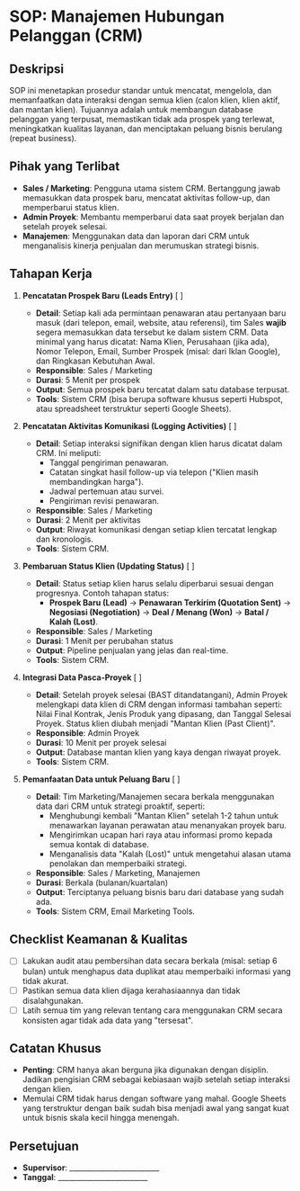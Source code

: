 # SOP: Manajemen Hubungan Pelanggan (CRM)

## Deskripsi
SOP ini menetapkan prosedur standar untuk mencatat, mengelola, dan memanfaatkan data interaksi dengan semua klien (calon klien, klien aktif, dan mantan klien). Tujuannya adalah untuk membangun database pelanggan yang terpusat, memastikan tidak ada prospek yang terlewat, meningkatkan kualitas layanan, dan menciptakan peluang bisnis berulang (repeat business).

## Pihak yang Terlibat
- **Sales / Marketing**: Pengguna utama sistem CRM. Bertanggung jawab memasukkan data prospek baru, mencatat aktivitas follow-up, dan memperbarui status klien.
- **Admin Proyek**: Membantu memperbarui data saat proyek berjalan dan setelah proyek selesai.
- **Manajemen**: Menggunakan data dan laporan dari CRM untuk menganalisis kinerja penjualan dan merumuskan strategi bisnis.

## Tahapan Kerja
1. **Pencatatan Prospek Baru (Leads Entry)** [ ]
   - **Detail**: Setiap kali ada permintaan penawaran atau pertanyaan baru masuk (dari telepon, email, website, atau referensi), tim Sales **wajib** segera memasukkan data tersebut ke dalam sistem CRM. Data minimal yang harus dicatat: Nama Klien, Perusahaan (jika ada), Nomor Telepon, Email, Sumber Prospek (misal: dari Iklan Google), dan Ringkasan Kebutuhan Awal.
   - **Responsible**: Sales / Marketing
   - **Durasi**: 5 Menit per prospek
   - **Output**: Semua prospek baru tercatat dalam satu database terpusat.
   - **Tools**: Sistem CRM (bisa berupa software khusus seperti Hubspot, atau spreadsheet terstruktur seperti Google Sheets).

2. **Pencatatan Aktivitas Komunikasi (Logging Activities)** [ ]
   - **Detail**: Setiap interaksi signifikan dengan klien harus dicatat dalam CRM. Ini meliputi:
     - Tanggal pengiriman penawaran.
     - Catatan singkat hasil follow-up via telepon ("Klien masih membandingkan harga").
     - Jadwal pertemuan atau survei.
     - Pengiriman revisi penawaran.
   - **Responsible**: Sales / Marketing
   - **Durasi**: 2 Menit per aktivitas
   - **Output**: Riwayat komunikasi dengan setiap klien tercatat lengkap dan kronologis.
   - **Tools**: Sistem CRM.

3. **Pembaruan Status Klien (Updating Status)** [ ]
   - **Detail**: Status setiap klien harus selalu diperbarui sesuai dengan progresnya. Contoh tahapan status:
     - **Prospek Baru (Lead)** -> **Penawaran Terkirim (Quotation Sent)** -> **Negosiasi (Negotiation)** -> **Deal / Menang (Won)** -> **Batal / Kalah (Lost)**.
   - **Responsible**: Sales / Marketing
   - **Durasi**: 1 Menit per perubahan status
   - **Output**: Pipeline penjualan yang jelas dan real-time.
   - **Tools**: Sistem CRM.

4. **Integrasi Data Pasca-Proyek** [ ]
   - **Detail**: Setelah proyek selesai (BAST ditandatangani), Admin Proyek melengkapi data klien di CRM dengan informasi tambahan seperti: Nilai Final Kontrak, Jenis Produk yang dipasang, dan Tanggal Selesai Proyek. Status klien diubah menjadi "Mantan Klien (Past Client)".
   - **Responsible**: Admin Proyek
   - **Durasi**: 10 Menit per proyek selesai
   - **Output**: Database mantan klien yang kaya dengan riwayat proyek.
   - **Tools**: Sistem CRM.

5. **Pemanfaatan Data untuk Peluang Baru** [ ]
   - **Detail**: Tim Marketing/Manajemen secara berkala menggunakan data dari CRM untuk strategi proaktif, seperti:
     - Menghubungi kembali "Mantan Klien" setelah 1-2 tahun untuk menawarkan layanan perawatan atau menanyakan proyek baru.
     - Mengirimkan ucapan hari raya atau informasi promo kepada semua kontak di database.
     - Menganalisis data "Kalah (Lost)" untuk mengetahui alasan utama penolakan dan memperbaiki strategi.
   - **Responsible**: Sales / Marketing, Manajemen
   - **Durasi**: Berkala (bulanan/kuartalan)
   - **Output**: Terciptanya peluang bisnis baru dari database yang sudah ada.
   - **Tools**: Sistem CRM, Email Marketing Tools.

## Checklist Keamanan & Kualitas
- [ ] Lakukan audit atau pembersihan data secara berkala (misal: setiap 6 bulan) untuk menghapus data duplikat atau memperbaiki informasi yang tidak akurat.
- [ ] Pastikan semua data klien dijaga kerahasiaannya dan tidak disalahgunakan.
- [ ] Latih semua tim yang relevan tentang cara menggunakan CRM secara konsisten agar tidak ada data yang "tersesat".

## Catatan Khusus
- **Penting**: CRM hanya akan berguna jika digunakan dengan disiplin. Jadikan pengisian CRM sebagai kebiasaan wajib setelah setiap interaksi dengan klien.
- Memulai CRM tidak harus dengan software yang mahal. Google Sheets yang terstruktur dengan baik sudah bisa menjadi awal yang sangat kuat untuk bisnis skala kecil hingga menengah.

## Persetujuan
- **Supervisor**: _________________________
- **Tanggal**: _________________________
